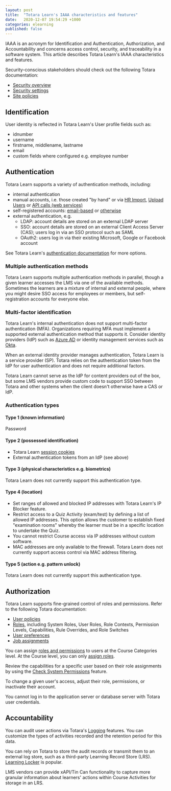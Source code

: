 ```yaml
---
layout: post
title:  "Totara Learn's IAAA characteristics and features"
date:   2020-12-07 19:54:29 +1000
categories: elearning
published: false
---
```


IAAA is an acronym for Identification and Authentication, Authorization, and Accountability and concerns access control, security, and traceability in a software system. This article describes Totara Learn's IAAA characteristics and features.

Security-conscious stakeholders should check out the following Totara documentation:

- [Security overview](https://help.totaralearning.com/display/TH13/Security+overview)
- [Security settings](https://help.totaralearning.com/display/TH13/Security+settings)
- [Site policies](https://help.totaralearning.com/display/TH13/Site+policies)

## Identification

User identity is reflected in Totara Learn's User profile fields such as:

- idnumber
- username
- firstname, middlename, lastname
- email
- custom fields where configured e.g. employee number

## Authentication

Totara Learn supports a variety of authentication methods, including:

- internal authentication
- manual accounts, i.e. those created "by hand" or via [HR Import](https://help.totaralearning.com/display/TH13/HR+import), [Upload Users](https://help.totaralearning.com/display/TH13/Upload+users) or [API calls (web services)](https://help.totaralearning.com/display/TH13/Web+services)
- self-registered accounts: [email-based](https://help.totaralearning.com/display/TH13/Email-based+self-registration) or [otherwise](https://help.totaralearning.com/display/TH13/Self-registration+with+approval)
- external authentication, e.g.
  - LDAP: account details are stored on an external LDAP server
  - SSO: account details are stored on an external Client Access Server (CAS); users log in via an SSO protocol such as SAML
  - OAuth2: users log in via their existing Microsoft, Google or Facebook account

See Totara Learn's [authentication documentation](https://help.totaralearning.com/display/TH13/Authentication) for more options.

### Multiple authentication methods

Totara Learn supports multiple authentication methods in parallel, though a given learner accesses the LMS via one of the available methods. Sometimes the learners are a mixture of internal and external people, where you might desire SSO access for employees or members, but self-registration accounts for everyone else.

### Multi-factor identification

Totara Learn's internal authentication does not support multi-factor authentication (MFA). Organizations requiring MFA must implement a supported external authentication method that supports it. Consider identity providers (IdP) such as [Azure AD](https://www.manageengine.com/products/passwordmanagerpro/help/azure_ad_saml_based_sso_configuration.html) or identity management services such as [Okta](https://support.okta.com/help/s/article/What-is-Okta?language=en_US).

When an external identity provider manages authentication, Totara Learn is a service provider (SP). Totara relies on the authentication token from the IdP for user authentication and does not require additional factors.

Totara Learn cannot serve as the IdP for content providers out of the box, but some LMS vendors provide custom code to support SSO between Totara and other systems when the client doesn't otherwise have a CAS or IdP.

### Authentication types

#### Type 1 (known information)

Password

#### Type 2 (possessed identification)

- Totara Learn [session cookies](https://help.totaralearning.com/display/TH13/Cookie+Policy)
- External authentication tokens from an IdP (see above)

#### Type 3 (physical characteristics e.g. biometrics)

Totara Learn does not currently support this authentication type.

#### Type 4 (location)

- Set ranges of allowed and blocked IP addresses with Totara Learn's IP Blocker feature.
- Restrict access to a Quiz Activity (exam/test) by defining a list of allowed IP addresses. This option allows the customer to establish fixed "examination rooms" whereby the learner must be in a specific location to undertake the Quiz.
- You cannot restrict Course access via IP addresses without custom software.
- MAC addresses are only available to the firewall. Totara Learn does not currently support access control via MAC address filtering.

#### Type 5 (action e.g. pattern unlock)

Totara Learn does not currently support this authentication type.

## Authorization

Totara Learn supports fine-grained control of roles and permissions. Refer to the following Totara documentation:

- [User policies](https://help.totaralearning.com/display/TH13/User+policies)
- [Roles](https://help.totaralearning.com/display/TL12/Roles), including System Roles, User Roles, Role Contexts, Permission Levels, Capabilities, Rule Overrides, and Role Switches
- [User preferences](https://help.totaralearning.com/display/TH13/User+preferences)
- [Job assignments](https://help.totaralearning.com/display/TH13/Job+assignments)

You can assign [roles and permissions](https://help.totaralearning.com/display/TL12/Categories) to users at the Course Categories level. At the Course level, you can only [assign roles](https://help.totaralearning.com/display/TH13/Enrolling+users).

Review the capabilities for a specific user based on their role assignments by using the [Check System Permissions](https://help.totaralearning.com/display/TH13/Roles#Roles-Checksystempermissions) feature.

To change a given user's access, adjust their role, permissions, or inactivate their account.

You cannot log in to the application server or database server with Totara user credentials.

## Accountability

You can audit user actions via Totara's [Logging](https://help.totaralearning.com/display/TH13/Logging) features. You can customize the types of activities recorded and the retention period for this data.

You can rely on Totara to store the audit records or transmit them to an external log store, such as a third-party Learning Record Store (LRS). [Learning Locker](https://learningpool.com/solutions/learning-record-store-learning-locker/learning-locker-community-overview/) is popular.

LMS vendors can provide xAPI/Tin Can functionality to capture more granular information about learners' actions within Course Activities for storage in an LRS.
